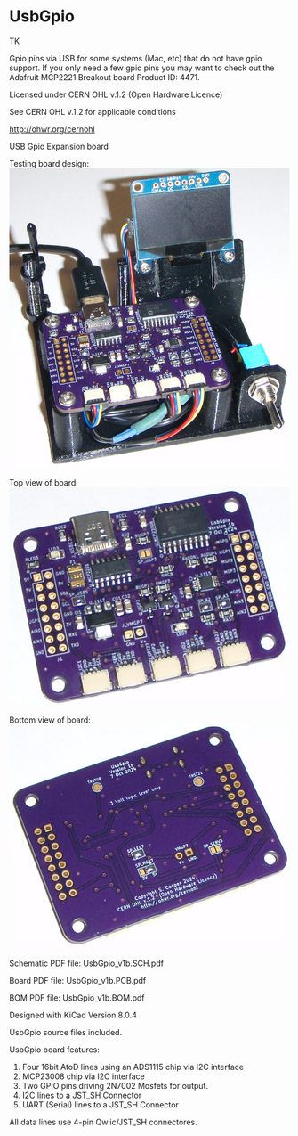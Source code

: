 # UsbGpio

TK

Gpio pins via USB for some systems (Mac, etc) that do not have gpio support. If you only need a few gpio pins you may want to check out the Adafruit MCP2221 Breakout board Product ID: 4471.

Licensed under CERN OHL v.1.2 (Open Hardware Licence)

See CERN OHL v.1.2 for applicable conditions

http://ohwr.org/cernohl

USB Gpio Expansion board

Testing board design:
![alt text](https://github.com/Sd4Projects/UsbGpio/blob/main/UsbGpioTestSetup.png?raw=true "finishedboard")

Top view of board:
![alt text](https://github.com/Sd4Projects/UsbGpio/blob/main/UsbGpioTop.png?raw=true "TopView")

Bottom view of board:
![alt text](https://github.com/Sd4Projects/UsbGpio/blob/main/UsbGpioBot.png?raw=true "BottomView")

Schematic PDF file: UsbGpio_v1b.SCH.pdf

Board PDF file: UsbGpio_v1b.PCB.pdf

BOM PDF file: UsbGpio_v1b.BOM.pdf

Designed with KiCad Version 8.0.4

UsbGpio source files included.

UsbGpio board features:
1. Four 16bit AtoD lines using an ADS1115 chip via I2C interface
1. MCP23008 chip via I2C interface
2. Two GPIO pins driving 2N7002 Mosfets for output.
3. I2C lines to a JST_SH Connector
4. UART (Serial) lines to a JST_SH Connector

All data lines use 4-pin Qwiic/JST_SH connectores.
